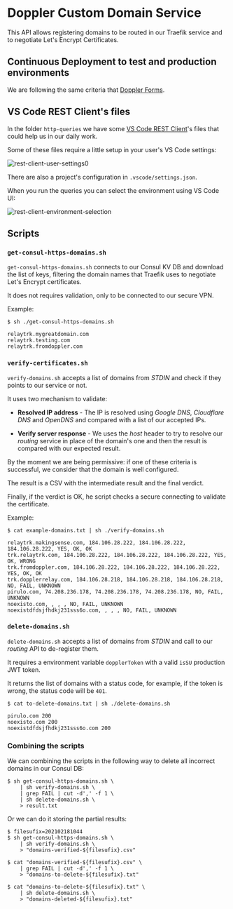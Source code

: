 # Doppler Custom Domain Service

This API allows registering domains to be routed in our Traefik service and to negotiate Let's Encrypt Certificates.

## Continuous Deployment to test and production environments

We are following the same criteria that [Doppler
Forms](https://github.com/MakingSense/doppler-forms/blob/master/README.md#continuous-deployment-to-test-and-production-environments).

## VS Code REST Client's files

In the folder `http-queries` we have some [VS Code REST Client](https://marketplace.visualstudio.com/items?itemName=humao.rest-client)'s files that could help us in our daily work.

Some of these files require a little setup in your user's VS Code settings:

![rest-client-user-settings0](./DopplerCustomDomain.Test/docs/rest-client-user-settings0.png)

There are also a project's configuration in `.vscode/settings.json`.

When you run the queries you can select the environment using VS Code UI:

![rest-client-environment-selection](DopplerCustomDomain.Test/docs/rest-client-environment-selection0.png)

## Scripts

### `get-consul-https-domains.sh`

`get-consul-https-domains.sh` connects to our Consul KV DB and download the list of keys, filtering the domain names that Traefik uses to negotiate Let's Encrypt certificates.

It does not requires validation, only to be connected to our secure VPN.

Example:

```console
$ sh ./get-consul-https-domains.sh

relaytrk.mygreatdomain.com
relaytrk.testing.com
relaytrk.fromdoppler.com
```

### `verify-certificates.sh`

`verify-domains.sh` accepts a list of domains from _STDIN_ and check if they points to our service or not.

It uses two mechanism to validate:

* **Resolved IP address** - The IP is resolved using _Google DNS_, _Cloudflare DNS_ and _OpenDNS_ and compared with a list of our accepted IPs.

* **Verify server response** - We uses the _host_ header to try to resolve our _routing_ service in place of the domain's one and then the result is compared with our expected result.

By the moment we are being permissive: if one of these criteria is successful, we consider that the domain is well configured.

The result is a CSV with the intermediate result and the final verdict.

Finally, if the verdict is OK, he script checks a secure connecting to validate the certificate.

Example:

```console
$ cat example-domains.txt | sh ./verify-domains.sh

relaytrk.makingsense.com, 184.106.28.222, 184.106.28.222, 184.106.28.222, YES, OK, OK
trk.relaytrk.com, 184.106.28.222, 184.106.28.222, 184.106.28.222, YES, OK, WRONG
trk.fromdoppler.com, 184.106.28.222, 184.106.28.222, 184.106.28.222, YES, OK, OK
trk.dopplerrelay.com, 184.106.28.218, 184.106.28.218, 184.106.28.218, NO, FAIL, UNKNOWN
pirulo.com, 74.208.236.178, 74.208.236.178, 74.208.236.178, NO, FAIL, UNKNOWN
noexisto.com, , , , NO, FAIL, UNKNOWN
noexistdfdsjfhdkj231sss6o.com, , , , NO, FAIL, UNKNOWN
```

### `delete-domains.sh`

`delete-domains.sh` accepts a list of domains from _STDIN_ and call to our _routing_ API to de-register them.

It requires a environment variable `dopplerToken` with a valid `isSU` production JWT token.

It returns the list of domains with a status code, for example, if the token is wrong, the status code will be `401`.

```console
$ cat to-delete-domains.txt | sh ./delete-domains.sh

pirulo.com 200
noexisto.com 200
noexistdfdsjfhdkj231sss6o.com 200
```

### Combining the scripts

We can combining the scripts in the following way to delete all incorrect domains in our Consul DB:

```console
$ sh get-consul-https-domains.sh \
    | sh verify-domains.sh \
    | grep FAIL | cut -d',' -f 1 \
    | sh delete-domains.sh \
    > result.txt
```

Or we can do it storing the partial results:

```console
$ filesufix=202102181044
$ sh get-consul-https-domains.sh \
    | sh verify-domains.sh \
    > "domains-verified-${filesufix}.csv"

$ cat "domains-verified-${filesufix}.csv" \
    | grep FAIL | cut -d',' -f 1 \
    > "domains-to-delete-${filesufix}.txt"

$ cat "domains-to-delete-${filesufix}.txt" \
    | sh delete-domains.sh \
    > "domains-deleted-${filesufix}.txt"
```
